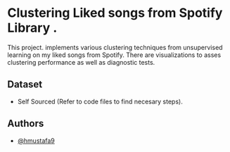 
# Clustering Liked songs from Spotify Library .
This project. implements various clustering techniques from unsupervised learning on my liked songs from Spotify. There are visualizations to asses clustering performance as well as diagnostic tests.

## Dataset
- Self Sourced (Refer to code files to find necesary steps).
## Authors

- [@hmustafa9](https://github.com/hmustafa9)
